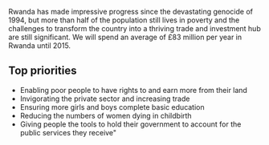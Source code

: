 Rwanda has made impressive progress since the devastating genocide of 1994, but more than half of the population still lives in poverty and the challenges to transform the country into a thriving trade and investment hub are still significant.  We will spend an average of £83 million per year in Rwanda until 2015.

## Top priorities

- Enabling poor people to have rights to and earn more from their land
- Invigorating the private sector and increasing trade
- Ensuring more girls and boys complete basic education
- Reducing the numbers of women dying in childbirth
- Giving people the tools to hold their government to account for the public services they receive"
